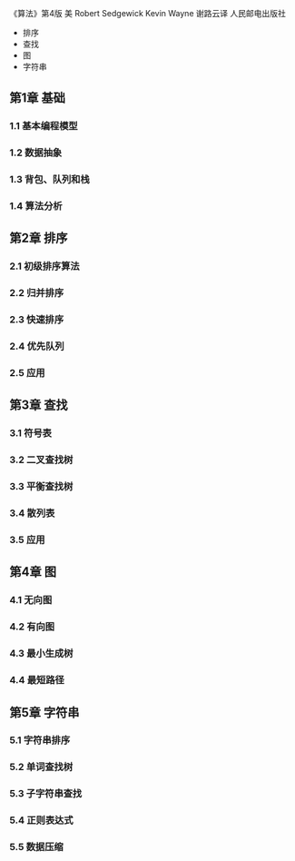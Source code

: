 《算法》第4版 美 Robert Sedgewick Kevin Wayne 谢路云译 人民邮电出版社

* 排序
* 查找
* 图
* 字符串

## 第1章 基础
### 1.1 基本编程模型
### 1.2 数据抽象
### 1.3 背包、队列和栈
### 1.4 算法分析

## 第2章 排序
### 2.1 初级排序算法
### 2.2 归并排序
### 2.3 快速排序
### 2.4 优先队列
### 2.5 应用

## 第3章 查找
### 3.1 符号表
### 3.2 二叉查找树
### 3.3 平衡查找树
### 3.4 散列表
### 3.5 应用

## 第4章 图
### 4.1 无向图
### 4.2 有向图
### 4.3 最小生成树
### 4.4 最短路径

## 第5章 字符串
### 5.1 字符串排序
### 5.2 单词查找树
### 5.3 子字符串查找
### 5.4 正则表达式
### 5.5 数据压缩